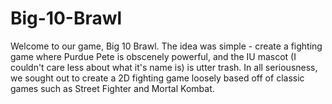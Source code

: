 # Big-10-Brawl

Welcome to our game, Big 10 Brawl. The idea was simple - create a fighting game where Purdue Pete is obscenely powerful, and the IU mascot (I couldn't care less about what it's name is) is utter trash. In all seriousness, we sought out to create a 2D fighting game loosely based off of classic games such as Street Fighter and Mortal Kombat.
